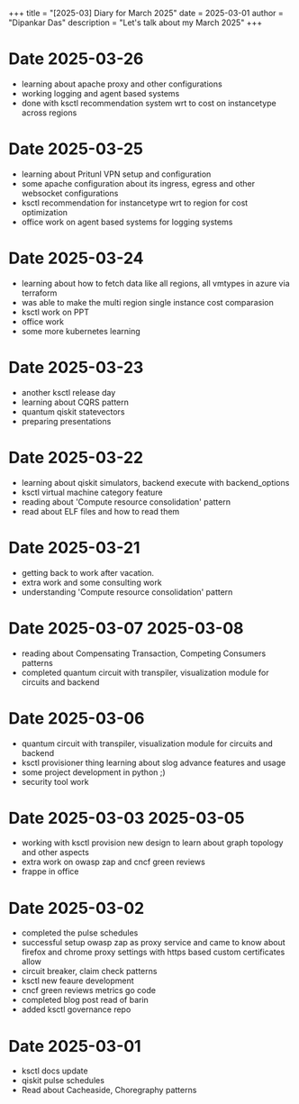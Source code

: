 +++
title = "[2025-03] Diary for March 2025"
date = 2025-03-01
author = "Dipankar Das"
description = "Let's talk about my March 2025"
+++

# Date 2025-03-26
* learning about apache proxy and other configurations
* working logging and agent based systems
* done with ksctl recommendation system wrt to cost on instancetype across regions

# Date 2025-03-25
* learning about Pritunl VPN setup and configuration
* some apache configuration about its ingress, egress and other websocket configurations
* ksctl recommendation for instancetype wrt to region for cost optimization
* office work on agent based systems for logging systems

# Date 2025-03-24
* learning about how to fetch data like all regions, all vmtypes in azure via terraform
* was able to make the multi region single instance cost comparasion
* ksctl work on PPT
* office work
* some more kubernetes learning

# Date 2025-03-23
* another ksctl release day
* learning about CQRS pattern
* quantum qiskit statevectors
* preparing presentations

# Date 2025-03-22
* learning about qiskit simulators, backend execute with backend_options
* ksctl virtual machine category feature
* reading about 'Compute resource consolidation' pattern
* read about ELF files and how to read them

# Date 2025-03-21
* getting back to work after vacation.
* extra work and some consulting work
* understanding 'Compute resource consolidation' pattern

# Date 2025-03-07 2025-03-08
* reading about Compensating Transaction, Competing Consumers patterns
* completed quantum circuit with transpiler, visualization module for circuits and backend

# Date 2025-03-06
* quantum circuit with transpiler, visualization module for circuits and backend
* ksctl provisioner thing learning about slog advance features and usage
* some project development in python ;)
* security tool work

# Date 2025-03-03 2025-03-05
* working with ksctl provision new design to learn about graph topology and other aspects
* extra work on owasp zap and cncf green reviews
* frappe in office

# Date 2025-03-02
* completed the pulse schedules
* successful setup owasp zap as proxy service and came to know about firefox and chrome proxy settings with https based custom certificates allow
* circuit breaker, claim check patterns
* ksctl new feaure development
* cncf green reviews metrics go code 
* completed blog post read of barin
* added ksctl governance repo

# Date 2025-03-01
* ksctl docs update
* qiskit pulse schedules
* Read about Cacheaside, Choregraphy patterns
